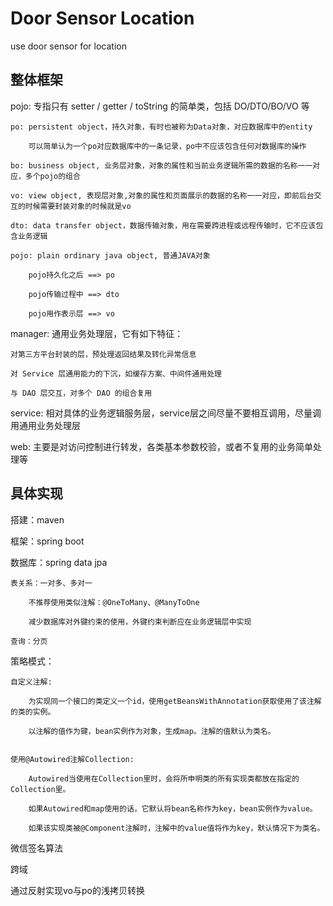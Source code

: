 # Door Sensor Location
use door sensor for location

## 整体框架
pojo: 专指只有 setter / getter / toString 的简单类，包括 DO/DTO/BO/VO 等

    po: persistent object，持久对象，有时也被称为Data对象，对应数据库中的entity
    
        可以简单认为一个po对应数据库中的一条记录，po中不应该包含任何对数据库的操作

    bo: business object, 业务层对象，对象的属性和当前业务逻辑所需的数据的名称一一对应，多个pojo的组合
    
    vo: view object, 表现层对象,对象的属性和页面展示的数据的名称一一对应，即前后台交互的时候需要封装对象的时候就是vo
    
    dto: data transfer object，数据传输对象，用在需要跨进程或远程传输时，它不应该包含业务逻辑
    
    pojo: plain ordinary java object, 普通JAVA对象
    
        pojo持久化之后 ==> po
        
        pojo传输过程中 ==> dto
        
        pojo用作表示层 ==> vo
   

manager: 通用业务处理层，它有如下特征：

    对第三方平台封装的层，预处理返回结果及转化异常信息
    
    对 Service 层通用能力的下沉，如缓存方案、中间件通用处理
    
    与 DAO 层交互，对多个 DAO 的组合复用

service: 相对具体的业务逻辑服务层，service层之间尽量不要相互调用，尽量调用通用业务处理层

web: 主要是对访问控制进行转发，各类基本参数校验，或者不复用的业务简单处理等

## 具体实现
搭建：maven

框架：spring boot

数据库：spring data jpa

    表关系：一对多、多对一
           
        不推荐使用类似注解：@OneToMany、@ManyToOne
            
        减少数据库对外键约束的使用，外键约束判断应在业务逻辑层中实现
    
    查询：分页
    
策略模式：

    自定义注解:
    
        为实现同一个接口的类定义一个id，使用getBeansWithAnnotation获取使用了该注解的类的实例。
    
        以注解的值作为键，bean实例作为对象，生成map。注解的值默认为类名。
    
    
    使用@Autowired注解Collection:
    
        Autowired当使用在Collection里时，会将所申明类的所有实现类都放在指定的Collection里。
    
        如果Autowired和map使用的话，它默认将bean名称作为key，bean实例作为value。
    
        如果该实现类被@Component注解时，注解中的value值将作为key，默认情况下为类名。
        
微信签名算法

跨域

通过反射实现vo与po的浅拷贝转换
